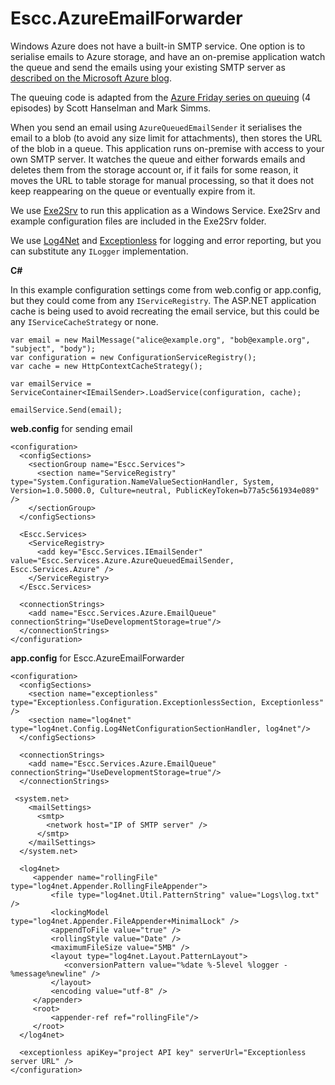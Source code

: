 Escc.AzureEmailForwarder
========================

Windows Azure does not have a built-in SMTP service. One option is to serialise emails to Azure storage, and have an on-premise application watch the queue and send the emails using your existing SMTP server as [described on the Microsoft Azure blog](http://azure.microsoft.com/blog/2010/10/08/adoption-program-insights-sending-emails-from-windows-azure-part-1-of-2/).

The queuing code is adapted from the [Azure Friday series on queuing](http://channel9.msdn.com/Shows/Azure-Friday/Azure-Queues-101-Basics-of-Queues-with-Mark-Simms) (4 episodes) by Scott Hanselman and Mark Simms. 

When you send an email using `AzureQueuedEmailSender` it serialises the email to a blob (to avoid any size limit for attachments), then stores the URL of the blob in a queue. This application runs on-premise with access to your own SMTP server. It watches the queue and either forwards emails and deletes them from the storage account or, if it fails for some reason, it moves the URL to table storage for manual processing, so that it does not keep reappearing on the queue or eventually expire from it.

We use [Exe2Srv](http://www.codeproject.com/Articles/715967/Running-Redis-as-a-Windows-Service) to run this application as a Windows Service. Exe2Srv and example configuration files are included in the Exe2Srv folder.

We use [Log4Net](http://logging.apache.org/log4net/) and [Exceptionless](http://exceptionless.com/) for logging and error reporting, but you can substitute any `ILogger` implementation.

**C#** 

 In this example configuration settings come from web.config or app.config, but they could come from any `IServiceRegistry`. The ASP.NET application cache is being used to avoid recreating the email service, but this could be any `IServiceCacheStrategy` or none.

	var email = new MailMessage("alice@example.org", "bob@example.org", "subject", "body");
	var configuration = new ConfigurationServiceRegistry();
	var cache = new HttpContextCacheStrategy();

	var emailService = ServiceContainer<IEmailSender>.LoadService(configuration, cache);

    emailService.Send(email); 

**web.config** for sending email

	<configuration>
	  <configSections>
	    <sectionGroup name="Escc.Services">
	      <section name="ServiceRegistry" type="System.Configuration.NameValueSectionHandler, System, Version=1.0.5000.0, Culture=neutral, PublicKeyToken=b77a5c561934e089" />
	    </sectionGroup>
	  </configSections>
	  
	  <Escc.Services>
	    <ServiceRegistry>
	      <add key="Escc.Services.IEmailSender" value="Escc.Services.Azure.AzureQueuedEmailSender, Escc.Services.Azure" />
	    </ServiceRegistry>
	  </Escc.Services>
	
	  <connectionStrings>
	    <add name="Escc.Services.Azure.EmailQueue" connectionString="UseDevelopmentStorage=true"/>
	  </connectionStrings>
	</configuration>

**app.config** for Escc.AzureEmailForwarder

	<configuration>
	  <configSections>
	    <section name="exceptionless" type="Exceptionless.Configuration.ExceptionlessSection, Exceptionless" />
	    <section name="log4net" type="log4net.Config.Log4NetConfigurationSectionHandler, log4net"/>
	  </configSections>

	  <connectionStrings>
	    <add name="Escc.Services.Azure.EmailQueue" connectionString="UseDevelopmentStorage=true"/>
	  </connectionStrings>
	
	 <system.net>
	    <mailSettings>
	      <smtp>
	        <network host="IP of SMTP server" />
	      </smtp>
	    </mailSettings>
	  </system.net>

	  <log4net>
	     <appender name="rollingFile" type="log4net.Appender.RollingFileAppender">
		     <file type="log4net.Util.PatternString" value="Logs\log.txt" />
		     <lockingModel type="log4net.Appender.FileAppender+MinimalLock" />
		     <appendToFile value="true" />
		     <rollingStyle value="Date" />
		     <maximumFileSize value="5MB" />
		     <layout type="log4net.Layout.PatternLayout">
		        <conversionPattern value="%date %-5level %logger - %message%newline" />
		     </layout>
		     <encoding value="utf-8" />
		 </appender>
		 <root>
		     <appender-ref ref="rollingFile"/>
		 </root>
	  </log4net>
	
	  <exceptionless apiKey="project API key" serverUrl="Exceptionless server URL" />	
	</configuration>